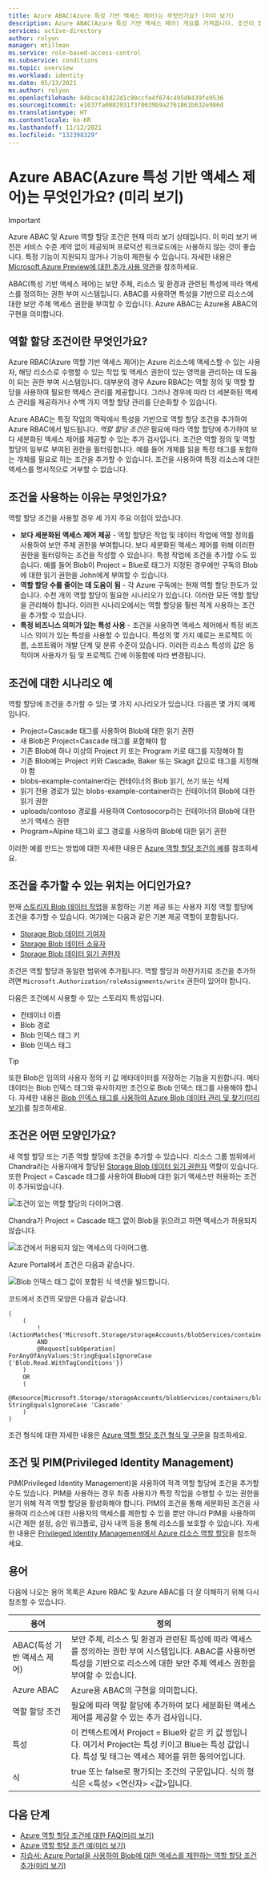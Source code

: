 ```yaml
---
title: Azure ABAC(Azure 특성 기반 액세스 제어)는 무엇인가요? (미리 보기)
description: Azure ABAC(Azure 특성 기반 액세스 제어) 개요를 가져옵니다. 조건이 있는 역할 할당을 사용하여 Azure 리소스에 대한 액세스를 제어합니다.
services: active-directory
author: rolyon
manager: mtillman
ms.service: role-based-access-control
ms.subservice: conditions
ms.topic: overview
ms.workload: identity
ms.date: 05/13/2021
ms.author: rolyon
ms.openlocfilehash: 84bcac43d22d1c90ccfe4f674c495d8439fe9536
ms.sourcegitcommit: e1037fa0082931f3f0039b9a2761861b632e986d
ms.translationtype: HT
ms.contentlocale: ko-KR
ms.lasthandoff: 11/12/2021
ms.locfileid: "132398329"
---
```

# <a name="what-is-azure-attribute-based-access-control-azure-abac-preview"></a>Azure ABAC(Azure 특성 기반 액세스 제어)는 무엇인가요? (미리 보기)

> [!IMPORTANT]
> Azure ABAC 및 Azure 역할 할당 조건은 현재 미리 보기 상태입니다.
> 이 미리 보기 버전은 서비스 수준 계약 없이 제공되며 프로덕션 워크로드에는 사용하지 않는 것이 좋습니다. 특정 기능이 지원되지 않거나 기능이 제한될 수 있습니다.
> 자세한 내용은 [Microsoft Azure Preview에 대한 추가 사용 약관](https://azure.microsoft.com/support/legal/preview-supplemental-terms/)을 참조하세요.

ABAC(특성 기반 액세스 제어)는 보안 주체, 리소스 및 환경과 관련된 특성에 따라 액세스를 정의하는 권한 부여 시스템입니다. ABAC를 사용하면 특성을 기반으로 리소스에 대한 보안 주체 액세스 권한을 부여할 수 있습니다. Azure ABAC는 Azure용 ABAC의 구현을 의미합니다.

## <a name="what-are-role-assignment-conditions"></a>역할 할당 조건이란 무엇인가요?

Azure RBAC(Azure 역할 기반 액세스 제어)는 Azure 리소스에 액세스할 수 있는 사용자, 해당 리소스로 수행할 수 있는 작업 및 액세스 권한이 있는 영역을 관리하는 데 도움이 되는 권한 부여 시스템입니다. 대부분의 경우 Azure RBAC는 역할 정의 및 역할 할당을 사용하여 필요한 액세스 관리를 제공합니다. 그러나 경우에 따라 더 세분화된 액세스 관리를 제공하거나 수백 가지 역할 할당 관리를 단순화할 수 있습니다.

Azure ABAC는 특정 작업의 맥락에서 특성을 기반으로 역할 할당 조건을 추가하여 Azure RBAC에서 빌드됩니다. *역할 할당 조건은* 필요에 따라 역할 할당에 추가하여 보다 세분화된 액세스 제어를 제공할 수 있는 추가 검사입니다. 조건은 역할 정의 및 역할 할당의 일부로 부여된 권한을 필터링합니다. 예를 들어 개체를 읽을 특정 태그를 포함하는 개체를 필요로 하는 조건을 추가할 수 있습니다. 조건을 사용하여 특정 리소스에 대한 액세스를 명시적으로 거부할 수 없습니다.

## <a name="why-use-conditions"></a>조건을 사용하는 이유는 무엇인가요?

역할 할당 조건을 사용할 경우 세 가지 주요 이점이 있습니다.

- **보다 세분화된 액세스 제어 제공** - 역할 할당은 작업 및 데이터 작업에 역할 정의를 사용하여 보안 주체 권한을 부여합니다. 보다 세분화된 액세스 제어를 위해 이러한 권한을 필터링하는 조건을 작성할 수 있습니다. 특정 작업에 조건을 추가할 수도 있습니다. 예를 들어 Blob이 Project = Blue로 태그가 지정된 경우에만 구독의 Blob에 대한 읽기 권한을 John에게 부여할 수 있습니다. 
- **역할 할당 수를 줄이는 데 도움이 됨** - 각 Azure 구독에는 현재 역할 할당 한도가 있습니다. 수천 개의 역할 할당이 필요한 시나리오가 있습니다. 이러한 모든 역할 할당을 관리해야 합니다. 이러한 시나리오에서는 역할 할당을 훨씬 적게 사용하는 조건을 추가할 수 있습니다. 
- **특정 비즈니스 의미가 있는 특성 사용** - 조건을 사용하면 액세스 제어에서 특정 비즈니스 의미가 있는 특성을 사용할 수 있습니다. 특성의 몇 가지 예로는 프로젝트 이름, 소프트웨어 개발 단계 및 분류 수준이 있습니다. 이러한 리소스 특성의 값은 동적이며 사용자가 팀 및 프로젝트 간에 이동함에 따라 변경됩니다.

## <a name="example-scenarios-for-conditions"></a>조건에 대한 시나리오 예

역할 할당에 조건을 추가할 수 있는 몇 가지 시나리오가 있습니다. 다음은 몇 가지 예제입니다.

- Project=Cascade 태그를 사용하여 Blob에 대한 읽기 권한
- 새 Blob은 Project=Cascade 태그를 포함해야 함
- 기존 Blob에 하나 이상의 Project 키 또는 Program 키로 태그를 지정해야 함
- 기존 Blob에는 Project 키와 Cascade, Baker 또는 Skagit 값으로 태그를 지정해야 함
- blobs-example-container라는 컨테이너의 Blob 읽기, 쓰기 또는 삭제
- 읽기 전용 경로가 있는 blobs-example-container라는 컨테이너의 Blob에 대한 읽기 권한
- uploads/contoso 경로를 사용하여 Contosocorp라는 컨테이너의 Blob에 대한 쓰기 액세스 권한
- Program=Alpine 태그와 로그 경로를 사용하여 Blob에 대한 읽기 권한

이러한 예를 만드는 방법에 대한 자세한 내용은 [Azure 역할 할당 조건의 예](../storage/common/storage-auth-abac-examples.md)를 참조하세요.

## <a name="where-can-conditions-be-added"></a>조건을 추가할 수 있는 위치는 어디인가요?

현재 [스토리지 Blob 데이터 작업](conditions-format.md#actions)을 포함하는 기본 제공 또는 사용자 지정 역할 할당에 조건을 추가할 수 있습니다. 여기에는 다음과 같은 기본 제공 역할이 포함됩니다.

- [Storage Blob 데이터 기여자](built-in-roles.md#storage-blob-data-contributor)
- [Storage Blob 데이터 소유자](built-in-roles.md#storage-blob-data-owner)
- [Storage Blob 데이터 읽기 권한자](built-in-roles.md#storage-blob-data-reader)

조건은 역할 할당과 동일한 범위에 추가됩니다. 역할 할당과 마찬가지로 조건을 추가하려면 `Microsoft.Authorization/roleAssignments/write` 권한이 있어야 합니다.

다음은 조건에서 사용할 수 있는 스토리지 특성입니다.

- 컨테이너 이름
- Blob 경로
- Blob 인덱스 태그 키
- Blob 인덱스 태그

> [!TIP]
> 또한 Blob은 임의의 사용자 정의 키 값 메타데이터를 저장하는 기능을 지원합니다. 메타데이터는 Blob 인덱스 태그와 유사하지만 조건으로 Blob 인덱스 태그를 사용해야 합니다. 자세한 내용은 [Blob 인덱스 태그를 사용하여 Azure Blob 데이터 관리 및 찾기(미리 보기)](../storage/blobs/storage-manage-find-blobs.md)를 참조하세요.

## <a name="what-does-a-condition-look-like"></a>조건은 어떤 모양인가요?

새 역할 할당 또는 기존 역할 할당에 조건을 추가할 수 있습니다. 리소스 그룹 범위에서 Chandra라는 사용자에게 할당된 [Storage Blob 데이터 읽기 권한자](built-in-roles.md#storage-blob-data-reader) 역할이 있습니다. 또한 Project = Cascade 태그를 사용하여 Blob에 대한 읽기 액세스만 허용하는 조건이 추가되었습니다.

![조건이 있는 역할 할당의 다이어그램.](./media/conditions-overview/condition-role-assignment-rg.png)

Chandra가 Project = Cascade 태그 없이 Blob을 읽으려고 하면 액세스가 허용되지 않습니다.

![조건에서 허용되지 않는 액세스의 다이어그램.](./media/conditions-overview/condition-access-multiple.png)

Azure Portal에서 조건은 다음과 같습니다.

![Blob 인덱스 태그 값이 포함된 식 섹션을 빌드합니다.](./media/shared/condition-expressions.png)

코드에서 조건의 모양은 다음과 같습니다.

```
(
    (
        !(ActionMatches{'Microsoft.Storage/storageAccounts/blobServices/containers/blobs/read'}
        AND
        @Request[subOperation] ForAnyOfAnyValues:StringEqualsIgnoreCase {'Blob.Read.WithTagConditions'})
    )
    OR
    (
        @Resource[Microsoft.Storage/storageAccounts/blobServices/containers/blobs/tags:Project<$key_case_sensitive$>] StringEqualsIgnoreCase 'Cascade'
    )
)
```

조건 형식에 대한 자세한 내용은 [Azure 역할 할당 조건 형식 및 구문](conditions-format.md)을 참조하세요.

## <a name="conditions-and-privileged-identity-management-pim"></a>조건 및 PIM(Privileged Identity Management)

PIM(Privileged Identity Management)을 사용하여 적격 역할 할당에 조건을 추가할 수도 있습니다. PIM을 사용하는 경우 최종 사용자가 특정 작업을 수행할 수 있는 권한을 얻기 위해 적격 역할 할당을 활성화해야 합니다. PIM의 조건을 통해 세분화된 조건을 사용하여 리소스에 대한 사용자의 액세스를 제한할 수 있을 뿐만 아니라 PIM을 사용하여 시간 제한 설정, 승인 워크플로, 감사 내역 등을 통해 리소스를 보호할 수 있습니다. 자세한 내용은 [Privileged Identity Management에서 Azure 리소스 역할 할당](../active-directory/privileged-identity-management/pim-resource-roles-assign-roles.md)을 참조하세요.

## <a name="terminology"></a>용어

다음에 나오는 용어 목록은 Azure RBAC 및 Azure ABAC를 더 잘 이해하기 위해 다시 참조할 수 있습니다.

| 용어 | 정의 |
| --- | --- |
| ABAC(특성 기반 액세스 제어) | 보안 주체, 리소스 및 환경과 관련된 특성에 따라 액세스를 정의하는 권한 부여 시스템입니다. ABAC를 사용하면 특성을 기반으로 리소스에 대한 보안 주체 액세스 권한을 부여할 수 있습니다. |
| Azure ABAC | Azure용 ABAC의 구현을 의미합니다. |
| 역할 할당 조건 | 필요에 따라 역할 할당에 추가하여 보다 세분화된 액세스 제어를 제공할 수 있는 추가 검사입니다. |
| 특성 | 이 컨텍스트에서 Project = Blue와 같은 키 값 쌍입니다. 여기서 Project는 특성 키이고 Blue는 특성 값입니다. 특성 및 태그는 액세스 제어를 위한 동의어입니다. |
| 식 | true 또는 false로 평가되는 조건의 구문입니다. 식의 형식은 &lt;특성&gt; &lt;연산자&gt; &lt;값&gt;입니다. |

## <a name="next-steps"></a>다음 단계

- [Azure 역할 할당 조건에 대한 FAQ(미리 보기)](conditions-faq.md)
- [Azure 역할 할당 조건 예(미리 보기)](../storage/common/storage-auth-abac-examples.md)
- [자습서: Azure Portal을 사용하여 Blob에 대한 액세스를 제한하는 역할 할당 조건 추가(미리 보기)](../storage/common/storage-auth-abac-portal.md)
